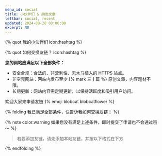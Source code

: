 ```yaml
---
menu_id: social
title: 小伙伴们 & 朋友文章
leftbar: social, recent
updated: 2024-08-20 00:00:00
excerpt: NO
---
```


{% quot 我的小伙伴们 icon:hashtag %}
<div id="qexo-friends"></div>
<link rel="stylesheet" href="https://cdn.jsdelivr.net/npm/qexo-static@1.1.3/hexo/friends/friends.css"/>
<script src="https://cdn.jsdelivr.net/npm/qexo-static@1.1.3/hexo/friends/friends.js"></script>
<script>loadQexoFriends("qexo-friends", "https://d.ayellowdogsays.top")</script>
<div id="qexo-friends"></div>
<link rel="stylesheet" href="https://unpkg.com/qexo-friends/friends.css"/>
<script src="https://registry.npmmirror.com/qexo-static/1.6.0/files/hexo/friends.js"></script>
<script>loadQexoFriends("qexo-friends", "")</script>
{% quot 如何交换友链？ icon:hashtag %}

**您的网站应满足以下全部条件：**

- 安全合规：合法的、非营利性、无木马植入的 HTTPS 站点。
- 非空壳网站：网站内发布至少 {% mark 三十篇 %} 原创文章，内容题材不限。
- 长期更新：网站内容需定期更新，以保持活跃度和吸引用户访问。

欢迎大家来申请友链 {% emoji blobcat blobcatflower %}

{% folding 我已满足全部条件，快告诉我如何交换友链！ %}

{% note color:warning 如果您没有满足上述条件，即时提交了申请也不会通过哦～ %}

> 若要添加友链，请先添加本站友链，并按以下格式在下方

<div id="friends-api"></div>
<script src="https://unpkg.com/qexo-friends/friends-api.js"></script>
<script>qexo_friend_api("friends-api","https://d.ayellowdogsays.top");</script>

{% endfolding %}
